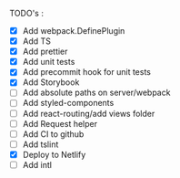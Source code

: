 TODO's :

- [x] Add webpack.DefinePlugin
- [x] Add TS
- [x] Add prettier
- [x] Add unit tests
- [x] Add precommit hook for unit tests
- [x] Add Storybook
- [ ] Add absolute paths on server/webpack
- [ ] Add styled-components
- [ ] Add react-routing/add views folder
- [ ] Add Request helper
- [ ] Add CI to github
- [ ] Add tslint
- [x] Deploy to Netlify
- [ ] Add intl
